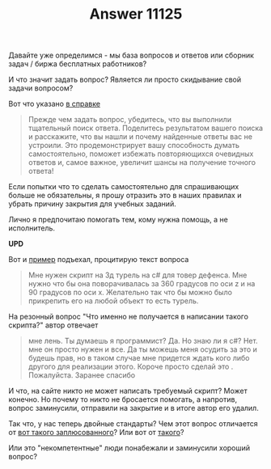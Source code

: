 ﻿---
title: "Answer 11125"
se.owner.user_id: 179763
se.owner.display_name: "tym32167"
se.owner.link: "https://ru.meta.stackoverflow.com/users/179763/tym32167"
se.answer_id: 11125
se.question_id: 11084
se.post_type: answer
se.is_accepted: False
---
<p>Давайте уже определимся - мы база вопросов и ответов или сборник задач / биржа бесплатных работников?</p>
<p>И что значит задать вопрос? Является ли просто скидывание свой задачи вопросом?</p>
<p>Вот что указано <a href="https://ru.stackoverflow.com/help/how-to-ask">в справке</a></p>
<blockquote>
<p>Прежде чем задать вопрос, убедитесь, что вы выполнили тщательный поиск ответа. Поделитесь результатом вашего поиска и расскажите, что вы нашли и почему найденные ответы вас не устроили. Это продемонстрирует вашу способность думать самостоятельно, поможет избежать повторяющихся очевидных ответов и, самое важное, увеличит шансы на получение точного ответа!</p>
</blockquote>
<p>Если попытки что то сделать самостоятельно для спрашивающих больше не обязательны, я прошу отразить это в наших правилах и убрать причину закрытия для учебных заданий.</p>
<p>Лично я предпочитаю помогать тем, кому нужна помощь, а не исполнитель.</p>
<p><strong>UPD</strong></p>
<p>Вот и <a href="https://ru.stackoverflow.com/q/1209201/179763">пример</a> подъехал, процитирую текст вопроса</p>
<blockquote>
<p>Мне нужен скрипт на 3д турель на с# для товер дефенса. Мне нужно что бы она поворачивалась за 360 градусов по оси z и на 90 градусов по оси х. Желательно так что бы можно было прикрепить его на любой объект то есть турель.</p>
</blockquote>
<p>На резонный вопрос &quot;Что именно не получается в написании такого скрипта?&quot; автор отвечает</p>
<blockquote>
<p>мне лень. Ты думаешь я программист? Да. Но знаю ли я с#? Нет. мне он просто нужен и все. Да ты можешь меня осудить за это и будешь прав, но в таком случае мне придется ждать кого либо другого для реализации этого. Короче просто сделай это . Пожалуйста. Заранее спасибо</p>
</blockquote>
<p>И что, на сайте никто не может написать требуемый скрипт? Может конечно. Но почему то никто не бросается помогать, а напротив, вопрос заминусили, отправили на закрытие и в итоге автор его удалил.</p>
<p>Так что, у нас теперь двойные стандарты? Чем этот вопрос отличается от <a href="https://ru.stackoverflow.com/q/1205660/179763">вот такого заплюсованного</a>? Или вот от <a href="https://ru.stackoverflow.com/q/1198802/179763">такого</a>?</p>
<p>Или это &quot;некомпетентные&quot; люди понабежали и заминусили хороший вопрос?</p>
